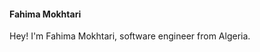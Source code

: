 #### Fahima Mokhtari
Hey! 
I'm Fahima Mokhtari, software engineer from Algeria.
<!--
**FahimaGold/FahimaGold** is a ✨ _special_ ✨ repository because its `README.md` (this file) appears on your GitHub profile.

Here are some ideas to get you started:

- 🔭 I’m currently working ... as a software engineer for a company based in Algeria. In addition to that, I'm working on an e-commerce mobile app(Android Java, Typescript)
- 🌱 I’m currently ... focused more on testing and clean code. Up to now, I've been using bash, python for automation, machine learning and image processing, Java for desktop and android apps, php, html, css, javascript, and nodejs for web apps. Recently, I started using typescript, and just started learning Kotin. I've also recently finished a nano degree from udacity as a cloud developer in which we used AWS, microservices, and serverless. 
- 👯 I’m looking to collaborate on ... any backend project.
- 👯 I’d love to work on any IoT project
- 🤔 I’m looking for help with ...
- 💬 Ask me about anything and I will be glad to help with whatever I can :)
- 📫 How to reach me: ...Email: df_mokhtari@esi.dz
- 😄 Pronouns: ... Call me Fahima (She/Her)
- ⚡ Fun fact: ... Other than coding, I'm a curious girl who's thirsty to knowledge, fitness enthusiast, art lover, passionate about cultures, love reading, and cooking too, recently.
-->
